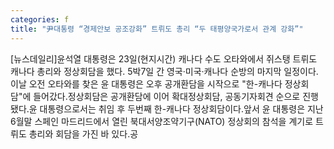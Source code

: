```yaml
---
categories: f
title: "尹대통령 “경제안보 공조강화” 트뤼도 총리 “두 태평양국가로서 관계 강화”"
---
```

[뉴스데일리]윤석열 대통령은 23일(현지시간) 캐나다 수도 오타와에서 쥐스탱 트뤼도 캐나다 총리와 정상회담을 했다. 5박7일 간 영국·미국·캐나다 순방의 마지막 일정이다.이날 오전 오타와를 찾은 윤 대통령은 오후 공개환담을 시작으로 "한-캐나다 정상회담"에 들어갔다.정상회담은 공개환담에 이어 확대정상회담, 공동기자회견 순으로 진행됐다.윤 대통령으로서는 취임 후 두번째 한-캐나다 정상회담이다.앞서 윤 대통령은 지난 6월말 스페인 마드리드에서 열린 북대서양조약기구(NATO) 정상회의 참석을 계기로 트뤼도 총리와 회담을 가진 바 있다.공